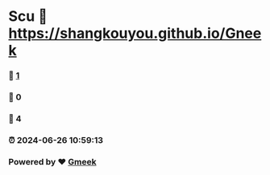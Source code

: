 # Scu :link: https://shangkouyou.github.io/Gneek 
### :page_facing_up: [1](https://shangkouyou.github.io/Gneek/tag.html) 
### :speech_balloon: 0 
### :hibiscus: 4 
### :alarm_clock: 2024-06-26 10:59:13 
### Powered by :heart: [Gmeek](https://github.com/Meekdai/Gmeek)
